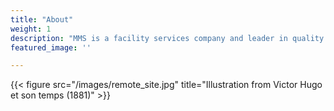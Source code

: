 ```yaml
---
title: "About"
weight: 1
description: "MMS is a facility services company and leader in quality management. Our aim is to support our clients, adding value in every project and working with the maximum security to guarantee the satisfaction in each operation we manage around the world."
featured_image: ''

---
```

{{< figure src="/images/remote_site.jpg" title="Illustration from Victor Hugo et son temps (1881)" >}}
